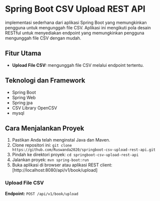# Spring Boot CSV Upload REST API

 implementasi sederhana dari aplikasi Spring Boot yang memungkinkan pengguna 
untuk mengunggah file CSV. Aplikasi ini mengikuti pola desain RESTful untuk 
menyediakan endpoint yang memungkinkan pengguna mengunggah file CSV dengan mudah.

## Fitur Utama

- **Upload File CSV:**  mengunggah file CSV melalui endpoint tertentu.


## Teknologi dan Framework

- Spring Boot
- Spring Web
- Spring jpa 
- CSV Library OpenCSV
- mysql

## Cara Menjalankan Proyek

1. Pastikan Anda telah menginstal Java dan Maven.
2. Clone repositori ini: `git clone https://github.com/Ruswanda2020/springboot-csv-upload-rest-api.git`
3. Pindah ke direktori proyek: `cd springboot-csv-upload-rest-api`
4. Jalankan proyek: `mvn spring-boot:run`
5. Buka aplikasi di browser atau aplikasi REST client: [http://localhost:8080/api/v1/book/upload]

### Upload File CSV

**Endpoint:** `POST /api/v1/book/upload`

